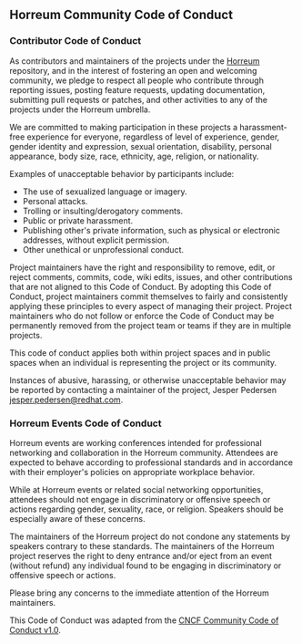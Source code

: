 ## Horreum Community Code of Conduct

### Contributor Code of Conduct

As contributors and maintainers of the projects under the [Horreum](https://github.com/Hyperfoil/horreum-client-python) repository,
and in the interest of fostering an open and welcoming community, we pledge to
respect all people who contribute through reporting issues, posting feature 
requests, updating documentation, submitting pull requests or patches, and other
activities to any of the projects under the Horreum umbrella.

We are committed to making participation in these projects a harassment-free experience for
everyone, regardless of level of experience, gender, gender identity and expression,
sexual orientation, disability, personal appearance, body size, race, ethnicity, age,
religion, or nationality.

Examples of unacceptable behavior by participants include:

* The use of sexualized language or imagery.
* Personal attacks.
* Trolling or insulting/derogatory comments.
* Public or private harassment.
* Publishing other's private information, such as physical or electronic addresses, without explicit permission.
* Other unethical or unprofessional conduct.

Project maintainers have the right and responsibility to remove, edit, or reject
comments, commits, code, wiki edits, issues, and other contributions that are not
aligned to this Code of Conduct.  By adopting this Code of Conduct, project maintainers
commit themselves to fairly and consistently applying these principles to every aspect
of managing their project.  Project maintainers who do not follow or enforce the Code of
Conduct may be permanently removed from the project team or teams if they are in multiple
projects.

This code of conduct applies both within project spaces and in public spaces
when an individual is representing the project or its community.

Instances of abusive, harassing, or otherwise unacceptable behavior may be reported by contacting a maintainer of the project, Jesper Pedersen <jesper.pedersen@redhat.com>.

### Horreum Events Code of Conduct

Horreum events are working conferences intended for professional networking and collaboration in the
Horreum community.  Attendees are expected to behave according to professional standards and in accordance
with their employer's policies on appropriate workplace behavior.

While at Horreum events or related social networking opportunities, attendees should not engage in
discriminatory or offensive speech or actions regarding gender, sexuality, race, or religion.  Speakers should
be especially aware of these concerns.

The maintainers of the Horreum project do not condone any statements by speakers contrary to these standards.
The maintainers of the Horreum project reserves the right to deny entrance and/or eject from an event
(without refund) any individual found to be engaging in discriminatory or offensive speech or actions.

Please bring any concerns to the immediate attention of the Horreum maintainers.

This Code of Conduct was adapted from the [CNCF Community Code of Conduct v1.0](https://github.com/cncf/foundation/blob/master/code-of-conduct.md).
